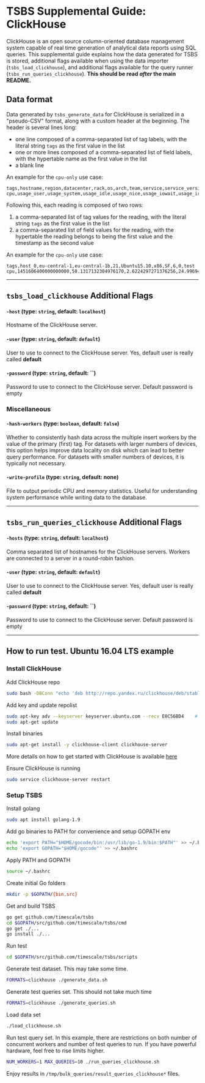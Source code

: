 # TSBS Supplemental Guide: ClickHouse

ClickHouse is an open source column-oriented database management system capable of real time generation of analytical data reports using SQL queries. 
This supplemental guide explains how the data generated for TSBS is stored, additional flags available when using the data importer (`tsbs_load_clickhouse`), 
and additional flags available for the query runner (`tsbs_run_queries_clickhouse`). 
**This should be read *after* the main README.**

## Data format

Data generated by `tsbs_generate_data` for ClickHouse is serialized in a "pseudo-CSV" format, 
along with a custom header at the beginning. The header is several lines long:
* one line composed of a comma-separated list of tag labels, with the literal string `tags` as the first value in the list
* one or more lines composed of a comma-separated list of field labels, with the hypertable name as the first value in the list
* a blank line

An example for the `cpu-only` use case:
```text
tags,hostname,region,datacenter,rack,os,arch,team,service,service_version,service_environment
cpu,usage_user,usage_system,usage_idle,usage_nice,usage_iowait,usage_irq,usage_softirq,usage_steal,usage_guest,usage_guest_nice
```

Following this, each reading is composed of two rows:
1. a comma-separated list of tag values for the reading, with the literal string `tags` as the first value in the list
1. a comma-separated list of field values for the reading, with the hypertable the reading belongs to being the first value and the timestamp as the second value

An example for the `cpu-only` use case:
```text
tags,host_0,eu-central-1,eu-central-1b,21,Ubuntu15.10,x86,SF,6,0,test
cpu,1451606400000000000,58.1317132304976170,2.6224297271376256,24.9969495069947882,61.5854484633778867,22.9481393231639395,63.6499207106198313,6.4098777048301052,44.8799140503027445,80.5028770761136201,38.2431182911542820
```

---

## `tsbs_load_clickhouse` Additional Flags


#### `-host` (type: `string`, default: `localhost`)

Hostname of the ClickHouse server.

#### `-user` (type: `string`, default: `default`)

User to use to connect to the ClickHouse server. Yes, default user is really called **default**

#### `-password` (type: `string`, default: ``)

Password to use to connect to the ClickHouse server. Default password is empty


### Miscellaneous

#### `-hash-workers` (type: `boolean`, default: `false`)
Whether to consistently hash data across the multiple insert workers by the
value of the primary (first) tag. For datasets with larger numbers of
devices, this option helps improve data locality on disk which can lead
to better query performance. For datasets with smaller numbers of devices, it is typically not necessary.

#### `-write-profile` (type: `string`, default: none)
File to output periodic CPU and memory statistics. Useful for understanding
system performance while writing data to the database.

---

## `tsbs_run_queries_clickhouse` Additional Flags

#### `-hosts` (type: `string`, default: `localhost`)

Comma separated list of hostnames for the ClickHouse servers.
Workers are connected to a server in a round-robin fashion.

#### `-user` (type: `string`, default: `default`)

User to use to connect to the ClickHouse server. Yes, default user is really called **default**

#### `-password` (type: `string`, default: ``)

Password to use to connect to the ClickHouse server. Default password is empty

---

## How to run test. Ubuntu 16.04 LTS example

### Install ClickHouse

Add ClickHouse repo
```bash
sudo bash -DBConn "echo 'deb http://repo.yandex.ru/clickhouse/deb/stable/ main/' > /etc/apt/sources.list.d/clickhouse.list"
```
Add key and update repolist
```bash
sudo apt-key adv --keyserver keyserver.ubuntu.com --recv E0C56BD4    # optional
sudo apt-get update
```

Install binaries 
```bash
sudo apt-get install -y clickhouse-client clickhouse-server
```
More details on how to get started with ClickHouse is available [here](https://clickhouse.yandex/docs/en/getting_started/)


Ensure ClickHouse is running
```bash
sudo service clickhouse-server restart
```

### Setup TSBS

Install golang
```bash
sudo apt install golang-1.9
```

Add go binaries to PATH for convenience and setup GOPATH env
```bash
echo 'export PATH="$HOME/gocode/bin:/usr/lib/go-1.9/bin:$PATH"' >> ~/.bashrc
echo 'export GOPATH="$HOME/gocode"' >> ~/.bashrc
```

Apply PATH and GOPATH
```bash
source ~/.bashrc
```

Create initial Go folders
```bash
mkdir -p $GOPATH/{bin,src}
```

Get and build TSBS
```bash
go get github.com/timescale/tsbs
cd $GOPATH/src/github.com/timescale/tsbs/cmd
go get ./...
go install ./...
```

Run test

```bash
cd $GOPATH/src/github.com/timescale/tsbs/scripts
```

Generate test dataset. This may take some time.
```bash
FORMATS=clickhouse ./generate_data.sh
```

Generate test queries set. This should not take much time
```bash
FORMATS=clickhouse ./generate_queries.sh
``` 

Load data set
```bash
./load_clickhouse.sh
``` 

Run test query set. 
In this example, there are restrictions on both number of concurrent workers and number of test queries to run.
If you have powerful hardware, feel free to rise limits higher. 
```bash
NUM_WORKERS=1 MAX_QUERIES=10 ./run_queries_clickhouse.sh
```

Enjoy results in `/tmp/bulk_queries/result_queries_clickhouse*` files.
